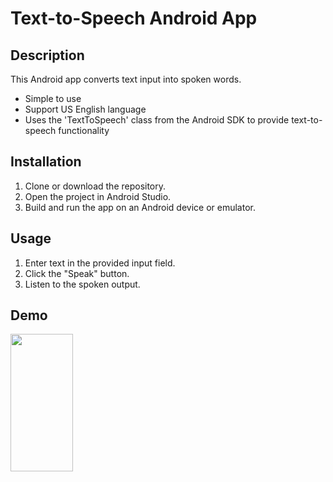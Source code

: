 # Text-to-Speech Android App

## Description
This Android app converts text input into spoken words.
* Simple to use
* Support US English language
* Uses the 'TextToSpeech' class from the Android SDK to provide text-to-speech functionality

## Installation
1. Clone or download the repository.
2. Open the project in Android Studio.
3. Build and run the app on an Android device or emulator.

## Usage
1. Enter text in the provided input field.
2. Click the "Speak" button.
3. Listen to the spoken output.

## Demo
<img src="https://github.com/ADR-SB/TTS_Android_App/assets/117518044/a83cab64-cdc6-4a5d-8203-8aefd42ae5bb" width="100" height="220">
